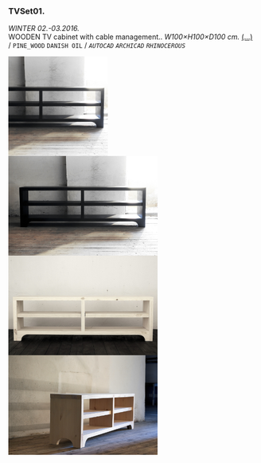  ### TVSet01.         
_WINTER 02.-03.2016._  
WOODEN TV cabinet with cable management.. _W100×H100×D100 cm._ [(...)](https://www.google.com)  
/
`PINE_WOOD` `DANISH OIL` 
/
_`AUTOCAD`_ _`ARCHICAD`_ _`RHINOCEROUS`_ 

<img src="projects/TVSet01/Preview.jpg" height="200" align="top"> <img src="projects/TVSet01/tvunit2blackmm.jpg" height="200" align="top"> <img src="projects/TVSet01/tvunit2mm.jpg" height="200" align="top"> <img src="projects/TVSet01/tvunit2sidemm.jpg" height="200" align="top"> 
